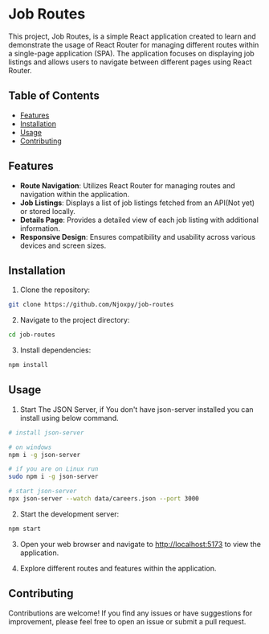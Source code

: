 # Job Routes

This project, Job Routes, is a simple React application created to learn and demonstrate the usage of React Router for managing different routes within a single-page application (SPA). The application focuses on displaying job listings and allows users to navigate between different pages using React Router.

## Table of Contents

- [Features](#features)
- [Installation](#installation)
- [Usage](#usage)
- [Contributing](#contributing)

## Features

- **Route Navigation**: Utilizes React Router for managing routes and navigation within the application.
- **Job Listings**: Displays a list of job listings fetched from an API(Not yet) or stored locally.
- **Details Page**: Provides a detailed view of each job listing with additional information.
- **Responsive Design**: Ensures compatibility and usability across various devices and screen sizes.

## Installation

1. Clone the repository:

```sh
git clone https://github.com/Njoxpy/job-routes
```

2. Navigate to the project directory:

```sh
cd job-routes
```

3. Install dependencies:

```sh
npm install
```

## Usage

1. Start The JSON Server, if You don't have json-server installed you can install using below command.

```sh
# install json-server

# on windows
npm i -g json-server

# if you are on Linux run
sudo npm i -g json-server

# start json-server
npx json-server --watch data/careers.json --port 3000
```

2. Start the development server:

```sh
npm start
```

3. Open your web browser and navigate to <http://localhost:5173> to view the application.

4. Explore different routes and features within the application.

## Contributing

Contributions are welcome! If you find any issues or have suggestions for improvement, please feel free to open an issue or submit a pull request.
